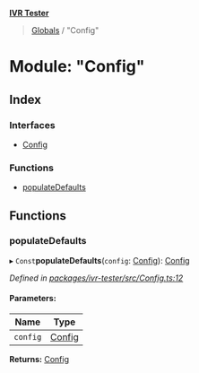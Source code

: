 **[IVR Tester](../README.md)**

> [Globals](../README.md) / "Config"

# Module: "Config"

## Index

### Interfaces

* [Config](../interfaces/_config_.config.md)

### Functions

* [populateDefaults](_config_.md#populatedefaults)

## Functions

### populateDefaults

▸ `Const`**populateDefaults**(`config`: [Config](../interfaces/_config_.config.md)): [Config](../interfaces/_config_.config.md)

*Defined in [packages/ivr-tester/src/Config.ts:12](https://github.com/SketchingDev/ivr-tester/blob/f08915c/packages/ivr-tester/src/Config.ts#L12)*

#### Parameters:

Name | Type |
------ | ------ |
`config` | [Config](../interfaces/_config_.config.md) |

**Returns:** [Config](../interfaces/_config_.config.md)
